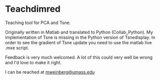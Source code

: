 # Teachdimred
Teaching tool for PCA and Tsne.

Originally written in Matlab and translated to Python (Collab_Python). My implementation of Tsne is missing in the Python version of Tsnedisplay.
In order to see the gradient of Tsne update you need to use the matlab live .mxe script. 

Feedback is very much welcomed. A lot of this could very well be wrong and I'd love to make it right. 

I can be reached at mweinberg@umass.edu
